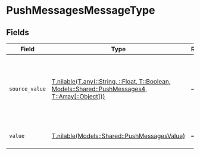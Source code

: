 # PushMessagesMessageType


## Fields

| Field                                                                                                                                                | Type                                                                                                                                                 | Required                                                                                                                                             | Description                                                                                                                                          | Example                                                                                                                                              |
| ---------------------------------------------------------------------------------------------------------------------------------------------------- | ---------------------------------------------------------------------------------------------------------------------------------------------------- | ---------------------------------------------------------------------------------------------------------------------------------------------------- | ---------------------------------------------------------------------------------------------------------------------------------------------------- | ---------------------------------------------------------------------------------------------------------------------------------------------------- |
| `source_value`                                                                                                                                       | [T.nilable(T.any(::String, ::Float, T::Boolean, Models::Shared::PushMessages4, T::Array[::Object]))](../../models/shared/pushmessagessourcevalue.md) | :heavy_minus_sign:                                                                                                                                   | The original value from the provider used to derive the unified message type.                                                                        | Email                                                                                                                                                |
| `value`                                                                                                                                              | [T.nilable(Models::Shared::PushMessagesValue)](../../models/shared/pushmessagesvalue.md)                                                             | :heavy_minus_sign:                                                                                                                                   | The unified message type.                                                                                                                            | email                                                                                                                                                |